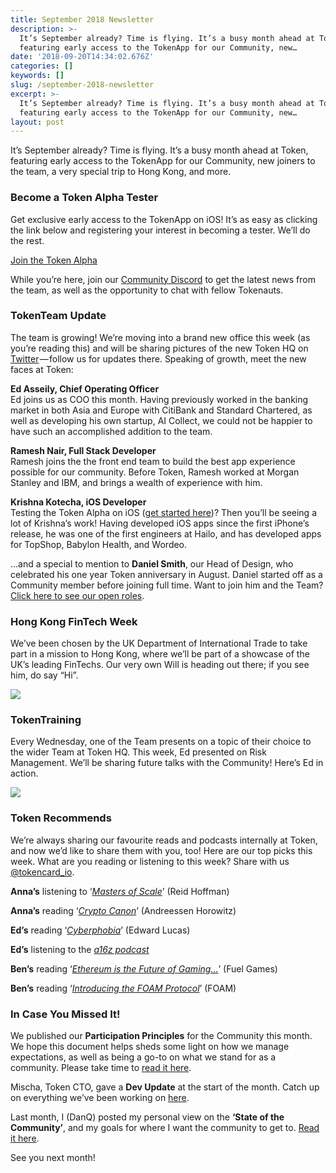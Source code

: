 ```yaml
---
title: September 2018 Newsletter
description: >-
  It’s September already? Time is flying. It’s a busy month ahead at Token,
  featuring early access to the TokenApp for our Community, new…
date: '2018-09-20T14:34:02.676Z'
categories: []
keywords: []
slug: /september-2018-newsletter
excerpt: >-
  It’s September already? Time is flying. It’s a busy month ahead at Token,
  featuring early access to the TokenApp for our Community, new…
layout: post
---
```


It’s September already? Time is flying. It’s a busy month ahead at Token, featuring early access to the TokenApp for our Community, new joiners to the team, a very special trip to Hong Kong, and more.

### **Become a Token Alpha Tester**

Get exclusive early access to the TokenApp on iOS! It’s as easy as clicking the link below and registering your interest in becoming a tester. We’ll do the rest.

[Join the Token Alpha](https://ventures.us14.list-manage.com/subscribe?u=a08825d6fe73df28f11896631&id=a723cba819&MERGE0=%3C%3C%20Test%20Email%20Address%20%3E%3E "Join the Token Alpha")

While you’re here, join our [Community Discord](https://discordapp.com/invite/WKRmkT4) to get the latest news from the team, as well as the opportunity to chat with fellow Tokenauts.

### TokenTeam Update

The team is growing! We’re moving into a brand new office this week (as you’re reading this) and will be sharing pictures of the new Token HQ on [Twitter](https://twitter.com/tokencard_io) — follow us for updates there. Speaking of growth, meet the new faces at Token:

**Ed Asseily, Chief Operating Officer**   
Ed joins us as COO this month. Having previously worked in the banking market in both Asia and Europe with CitiBank and Standard Chartered, as well as developing his own startup, AI Collect, we could not be happier to have such an accomplished addition to the team.

**Ramesh Nair, Full Stack Developer**  
Ramesh joins the the front end team to build the best app experience possible for our community. Before Token, Ramesh worked at Morgan Stanley and IBM, and brings a wealth of experience with him.

**Krishna Kotecha, iOS Developer**  
Testing the Token Alpha on iOS ([get started here](https://ventures.us14.list-manage.com/subscribe?u=a08825d6fe73df28f11896631&id=a723cba819&MERGE0=%3C%3C%20Test%20Email%20Address%20%3E%3E))? Then you’ll be seeing a lot of Krishna’s work! Having developed iOS apps since the first iPhone’s release, he was one of the first engineers at Hailo, and has developed apps for TopShop, Babylon Health, and Wordeo.

…and a special to mention to **Daniel Smith**, our Head of Design, who celebrated his one year Token anniversary in August. Daniel started off as a Community member before joining full time. Want to join him and the Team? [Click here to see our open roles](https://tokencard.workable.com/).

### Hong Kong FinTech Week

We’ve been chosen by the UK Department of International Trade to take part in a mission to Hong Kong, where we’ll be part of a showcase of the UK’s leading FinTechs. Our very own Will is heading out there; if you see him, do say “Hi”.

![](/images/1__FwjPxuEXHrdryvPnplzxlA.jpeg)

### TokenTraining

Every Wednesday, one of the Team presents on a topic of their choice to the wider Team at Token HQ. This week, Ed presented on Risk Management. We’ll be sharing future talks with the Community! Here’s Ed in action.

![](/images/1__GejJ7Z9NVZnFrJGJ4f51__g.png)

### Token Recommends

We’re always sharing our favourite reads and podcasts internally at Token, and now we’d like to share them with you, too! Here are our top picks this week. What are you reading or listening to this week? Share with us [@tokencard\_io](https://twitter.com/tokencard_io).

**Anna’s** listening to ‘[_Masters of Scale_](https://mastersofscale.com/)’ (Reid Hoffman)

**Anna’s** reading ‘[_Crypto Canon_](https://a16z.com/2018/02/10/crypto-readings-resources/)’ (Andreessen Horowitz)

**Ed’s** reading ‘[_Cyberphobia_](https://www.amazon.com/Cyberphobia-Identity-Trust-Security-Internet/dp/1632862255)’ (Edward Lucas)

**Ed’s** listening to the [_a16z podcast_](https://a16z.com/podcasts/)

**Ben’s** reading ‘[_Ethereum is the Future of Gaming…_](https://hackernoon.com/ethereum-is-the-future-of-gaming-and-wed-like-to-prove-it-78f93add39dc)’ (Fuel Games)

**Ben’s** reading ‘[_Introducing the FOAM Protocol_](https://blog.foam.space/introducing-the-foam-protocol-2598d2f71417)’ (FOAM)

### In Case You Missed It!

We published our **Participation Principles** for the Community this month. We hope this document helps sheds some light on how we manage expectations, as well as being a go-to on what we stand for as a community. Please take time to [read it here](https://www.reddit.com/r/TokenCard/comments/9frr6y/the_token_community_participation_principles/?utm_source=Unknown+List&utm_campaign=3c8d8f6516-EMAIL_CAMPAIGN_2018_09_05_10_14&utm_medium=email&utm_term=0_-3c8d8f6516-).

Mischa, Token CTO, gave a **Dev Update** at the start of the month. Catch up on everything we’ve been working on [here](https://medium.com/@TokenCard/september-2018-dev-update-3eaca24571ed?utm_source=Unknown+List&utm_campaign=3c8d8f6516-EMAIL_CAMPAIGN_2018_09_05_10_14&utm_medium=email&utm_term=0_-3c8d8f6516-).

Last month, I (DanQ) posted my personal view on the **‘State of the Community’**, and my goals for where I want the community to get to. [Read it here](https://medium.com/@TokenCard/dan-state-of-the-community-da8a425ecc17?utm_source=Unknown+List&utm_campaign=3c8d8f6516-EMAIL_CAMPAIGN_2018_09_05_10_14&utm_medium=email&utm_term=0_-3c8d8f6516-).

See you next month!